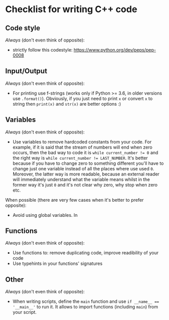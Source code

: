 # Checklist for writing C++ code

## Code style
_Always_ (don't even think of opposite):
- strictly follow this codestyle: https://www.python.org/dev/peps/pep-0008

## Input/Output
_Always_ (don't even think of opposite):
- For printing use f-strings (works only if Python >= 3.6, in older versions use `.format()`). Obviously, if you just need to print `x` or convert `x` to string then `print(x)` and `str(x)` are better options :)

## Variables
_Always_ (don't even think of opposite):
- Use variables to remove hardcoded constants from your code. For example, if it is
said that the stream of numbers will end when zero occurs, then the bad way to code
it is `while current_number != 0` and the right way is `while current_number != LAST_NUMBER`.
It's better because if you have to change zero to something different you'll have
to change just one variable instead of all the places where use used `0`.
Moreover, the latter way is more readable, because an external reader will
immediately understand what the variable means whilst in the former way it's
just `0` and it's not clear why zero, why stop when zero etc.

When possible (there are very few cases when it's better to prefer opposite):
- Avoid using global variables. In

## Functions
_Always_ (don't even think of opposite):
- Use functions to: remove duplicating code, improve readibility of your code
- Use typehints in your functions' signatures

## Other
_Always_ (don't even think of opposite):
- When writing scripts, define the `main` function and use `if __name__ == '__main__'` to run it.
It allows to import functions (including `main`) from your script.
